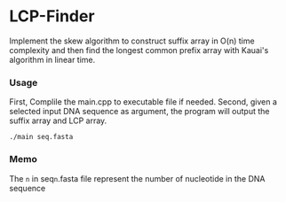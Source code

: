 # LCP-Finder
Implement the skew algorithm to construct suffix array in O(n) time complexity and then find the longest common prefix array with Kauai's algorithm in linear time.

### Usage
First, Complile the main.cpp to executable file if needed.
Second, given a selected input DNA sequence as argument, the program will output the suffix array and LCP array.
```
./main seq.fasta
```

### Memo
The  ``n`` in  seq``n``.fasta file represent the number of nucleotide in the DNA sequence
